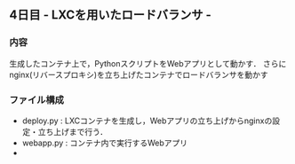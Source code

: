 ## 4日目 - LXCを用いたロードバランサ -
### 内容
生成したコンテナ上で，PythonスクリプトをWebアプリとして動かす．
さらにnginx(リバースプロキシ)を立ち上げたコンテナでロードバランサを動かす

### ファイル構成
- deploy.py : LXCコンテナを生成し，Webアプリの立ち上げからnginxの設定・立ち上げまで行う．
- webapp.py : コンテナ内で実行するWebアプリ
- 
